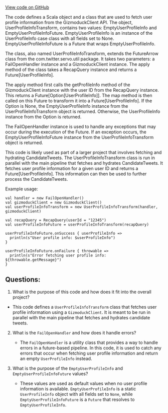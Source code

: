 [View code on GitHub](https://github.com/misbahsy/the-algorithm/timelineranker/server/src/main/scala/com/twitter/timelineranker/common/UserProfileInfoTransform.scala)

The code defines a Scala object and a class that are used to fetch user profile information from the GizmoduckClient API. The object, UserProfileInfoTransform, contains two values: EmptyUserProfileInfo and EmptyUserProfileInfoFuture. EmptyUserProfileInfo is an instance of the UserProfileInfo case class with all fields set to None. EmptyUserProfileInfoFuture is a Future that wraps EmptyUserProfileInfo. 

The class, also named UserProfileInfoTransform, extends the FutureArrow class from the com.twitter.servo.util package. It takes two parameters: a FailOpenHandler instance and a GizmoduckClient instance. The apply method of the class takes a RecapQuery instance and returns a Future[UserProfileInfo]. 

The apply method first calls the getProfileInfo method of the GizmoduckClient instance with the user ID from the RecapQuery instance. This returns a Future[Option[UserProfileInfo]]. The map method is then called on this Future to transform it into a Future[UserProfileInfo]. If the Option is None, the EmptyUserProfileInfo instance from the UserProfileInfoTransform object is returned. Otherwise, the UserProfileInfo instance from the Option is returned. 

The FailOpenHandler instance is used to handle any exceptions that may occur during the execution of the Future. If an exception occurs, the EmptyUserProfileInfoFuture instance from the UserProfileInfoTransform object is returned. 

This code is likely used as part of a larger project that involves fetching and hydrating CandidateTweets. The UserProfileInfoTransform class is run in parallel with the main pipeline that fetches and hydrates CandidateTweets. It fetches user profile information for a given user ID and returns a Future[UserProfileInfo]. This information can then be used to further process the CandidateTweets. 

Example usage:

```
val handler = new FailOpenHandler()
val gizmoduckClient = new GizmoduckClient()
val userProfileInfoTransform = new UserProfileInfoTransform(handler, gizmoduckClient)

val recapQuery = RecapQuery(userId = "12345")
val userProfileInfoFuture = userProfileInfoTransform(recapQuery)

userProfileInfoFuture.onSuccess { userProfileInfo =>
  println(s"User profile info: $userProfileInfo")
}

userProfileInfoFuture.onFailure { throwable =>
  println(s"Error fetching user profile info: ${throwable.getMessage}")
}
```
## Questions: 
 1. What is the purpose of this code and how does it fit into the overall project?
   - This code defines a `UserProfileInfoTransform` class that fetches user profile information using a `GizmoduckClient`. It is meant to be run in parallel with the main pipeline that fetches and hydrates candidate tweets.
   
2. What is the `FailOpenHandler` and how does it handle errors?
   - The `FailOpenHandler` is a utility class that provides a way to handle errors in a future-based pipeline. In this code, it is used to catch any errors that occur when fetching user profile information and return an empty `UserProfileInfo` instead.
   
3. What is the purpose of the `EmptyUserProfileInfo` and `EmptyUserProfileInfoFuture` values?
   - These values are used as default values when no user profile information is available. `EmptyUserProfileInfo` is a static `UserProfileInfo` object with all fields set to `None`, while `EmptyUserProfileInfoFuture` is a `Future` that resolves to `EmptyUserProfileInfo`.